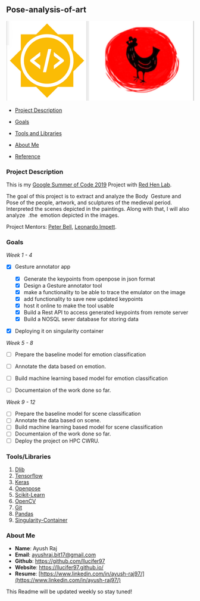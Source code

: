 ## Pose-analysis-of-art
![log](media/logo.png)
- [Project Description](#project-description)
 - [Goals](#goals)
 - [Tools and Libraries](#tools/libraries)

 - [About Me](#about-me)
 - [Reference](#reference)


### Project Description

This is my [Google Summer of Code 2019](https://summerofcode.withgoogle.com/projects/#4647330802827264) Project with [Red Hen Lab](http://www.redhenlab.org/).

The goal of this project is to extract and analyze the Body   ​ Gesture and   ​ Pose of the people,   artwork, and sculptures of the medieval period. Interpreted the scenes depicted in the paintings.   Along with that,   I will also analyze    ​ .the           ​ emotion   depicted   in   the   images.

Project Mentors: [Peter Bell](https://uni-erlangen.academia.edu/PeterBell), [Leonardo Impett](http://www.biblhertz.it/en/institute/staff/staffdatabase/staff-details/ma-leonardo-impett/).

### Goals
*Week 1 - 4*
- [x] Gesture annotator app
  - [x] Generate the keypoints from openpose in json format
  - [x] Design a Gesture annotator tool
  - [x] make a functionality to be able to trace the emulator on the image
  - [x] add functionality to save new updated keypoints
  - [x] host it online to make the tool usable
  - [x] Build a Rest API to access generated keypoints from remote server
  - [x] Build a NOSQL sever database for storing data
- [x] Deploying it on singularity container


*Week 5 - 8*
- [ ] Prepare the baseline model for emotion classification
- [ ] Annotate the data based on emotion.
- [ ] Build machine learning based model for emotion classification
- [ ] Documentaion of the work done so far.


*Week 9 - 12*
- [ ] Prepare the baseline model for scene classification
- [ ] Annotate the data based on scene.
- [ ] Build machine learning based model for scene classification
- [ ] Documentaion of the work done so far.
- [ ] Deploy the project on HPC CWRU.

### Tools/Libraries
1. [Dlib](#dlib)
2. [Tensorflow](#tensorflow)
3. [Keras](#keras)
4. [Openpose](#openpose)
5. [Scikit-Learn](#Scikit-Learn)
6. [OpenCV](#OpenCV)
7. [Git](#Git)
8. [Pandas](#Pandas)
9. [Singularity-Container](#Singularity-Container)


### About Me

- **Name**: Ayush Raj
- **Email**: ayushraj.bit17@gmail.com
- **Github**: https://github.com/llucifer97
- **Website**: https://llucifer97.github.io/
- **Resume**: [https://www.linkedin.com/in/ayush-raj97/](https://www.linkedin.com/in/ayush-raj97/)

This Readme will be updated weekly so stay tuned!

